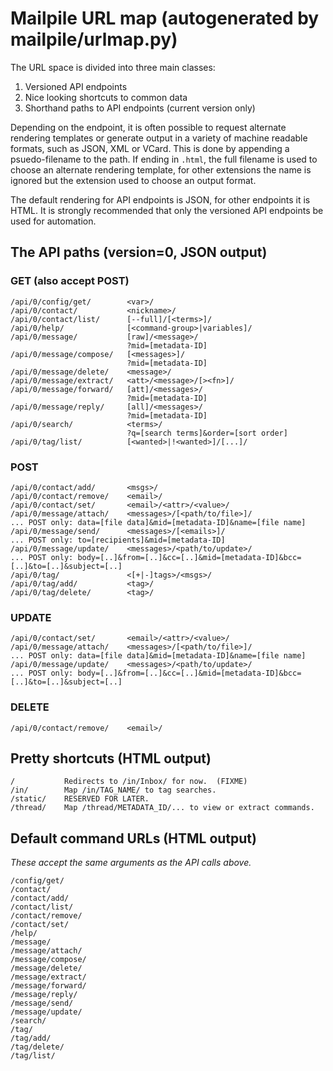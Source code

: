 # Mailpile URL map (autogenerated by mailpile/urlmap.py)

The URL space is divided into three main classes:

1. Versioned API endpoints
2. Nice looking shortcuts to common data
3. Shorthand paths to API endpoints (current version only)

Depending on the endpoint, it is often possible to request alternate
rendering templates or generate output in a variety of machine readable
formats, such as JSON, XML or VCard. This is done by appending a
psuedo-filename to the path. If ending in `.html`, the full filename is
used to choose an alternate rendering template, for other extensions the
name is ignored but the extension used to choose an output format.

The default rendering for API endpoints is JSON, for other endpoints
it is HTML. It is strongly recommended that only the versioned API
endpoints be used for automation.

## The API paths (version=0, JSON output)

### GET (also accept POST)

    /api/0/config/get/        <var>/
    /api/0/contact/           <nickname>/
    /api/0/contact/list/      [--full]/[<terms>]/
    /api/0/help/              [<command-group>|variables]/
    /api/0/message/           [raw]/<message>/
                              ?mid=[metadata-ID]
    /api/0/message/compose/   [<messages>]/
                              ?mid=[metadata-ID]
    /api/0/message/delete/    <message>/
    /api/0/message/extract/   <att>/<message>/[><fn>]/
    /api/0/message/forward/   [att]/<messages>/
                              ?mid=[metadata-ID]
    /api/0/message/reply/     [all]/<messages>/
                              ?mid=[metadata-ID]
    /api/0/search/            <terms>/
                              ?q=[search terms]&order=[sort order]
    /api/0/tag/list/          [<wanted>|!<wanted>]/[...]/

### POST

    /api/0/contact/add/       <msgs>/
    /api/0/contact/remove/    <email>/
    /api/0/contact/set/       <email>/<attr>/<value>/
    /api/0/message/attach/    <messages>/[<path/to/file>]/
    ... POST only: data=[file data]&mid=[metadata-ID]&name=[file name]
    /api/0/message/send/      <messages>/[<emails>]/
    ... POST only: to=[recipients]&mid=[metadata-ID]
    /api/0/message/update/    <messages>/<path/to/update>/
    ... POST only: body=[..]&from=[..]&cc=[..]&mid=[metadata-ID]&bcc=[..]&to=[..]&subject=[..]
    /api/0/tag/               <[+|-]tags>/<msgs>/
    /api/0/tag/add/           <tag>/
    /api/0/tag/delete/        <tag>/

### UPDATE

    /api/0/contact/set/       <email>/<attr>/<value>/
    /api/0/message/attach/    <messages>/[<path/to/file>]/
    ... POST only: data=[file data]&mid=[metadata-ID]&name=[file name]
    /api/0/message/update/    <messages>/<path/to/update>/
    ... POST only: body=[..]&from=[..]&cc=[..]&mid=[metadata-ID]&bcc=[..]&to=[..]&subject=[..]

### DELETE

    /api/0/contact/remove/    <email>/


## Pretty shortcuts (HTML output)

    /           Redirects to /in/Inbox/ for now.  (FIXME)
    /in/        Map /in/TAG_NAME/ to tag searches.
    /static/    RESERVED FOR LATER.
    /thread/    Map /thread/METADATA_ID/... to view or extract commands.

## Default command URLs (HTML output)

*These accept the same arguments as the API calls above.*

    /config/get/
    /contact/
    /contact/add/
    /contact/list/
    /contact/remove/
    /contact/set/
    /help/
    /message/
    /message/attach/
    /message/compose/
    /message/delete/
    /message/extract/
    /message/forward/
    /message/reply/
    /message/send/
    /message/update/
    /search/
    /tag/
    /tag/add/
    /tag/delete/
    /tag/list/


<!-- TestResults(failed=0, attempted=40) -->
